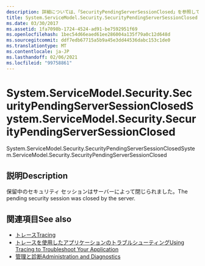 ```yaml
---
description: 詳細については、「SecurityPendingServerSessionClosed」を参照してください。
title: System.ServiceModel.Security.SecurityPendingServerSessionClosed
ms.date: 03/30/2017
ms.assetid: 1fa7098b-1724-4524-ad91-be7592951f69
ms.openlocfilehash: 1bec54d66eaed61ee286004a135f79a0c12d648d
ms.sourcegitcommit: ddf7edb67715a5b9a45e3dd44536dabc153c1de0
ms.translationtype: MT
ms.contentlocale: ja-JP
ms.lasthandoff: 02/06/2021
ms.locfileid: "99758861"
---
```

# <a name="systemservicemodelsecuritysecuritypendingserversessionclosed"></a><span data-ttu-id="c0d90-103">System.ServiceModel.Security.SecurityPendingServerSessionClosed</span><span class="sxs-lookup"><span data-stu-id="c0d90-103">System.ServiceModel.Security.SecurityPendingServerSessionClosed</span></span>

<span data-ttu-id="c0d90-104">System.ServiceModel.Security.SecurityPendingServerSessionClosed</span><span class="sxs-lookup"><span data-stu-id="c0d90-104">System.ServiceModel.Security.SecurityPendingServerSessionClosed</span></span>  
  
## <a name="description"></a><span data-ttu-id="c0d90-105">説明</span><span class="sxs-lookup"><span data-stu-id="c0d90-105">Description</span></span>  

 <span data-ttu-id="c0d90-106">保留中のセキュリティ セッションはサーバーによって閉じられました。</span><span class="sxs-lookup"><span data-stu-id="c0d90-106">The pending security session was closed by the server.</span></span>  
  
## <a name="see-also"></a><span data-ttu-id="c0d90-107">関連項目</span><span class="sxs-lookup"><span data-stu-id="c0d90-107">See also</span></span>

- [<span data-ttu-id="c0d90-108">トレース</span><span class="sxs-lookup"><span data-stu-id="c0d90-108">Tracing</span></span>](index.md)
- [<span data-ttu-id="c0d90-109">トレースを使用したアプリケーションのトラブルシューティング</span><span class="sxs-lookup"><span data-stu-id="c0d90-109">Using Tracing to Troubleshoot Your Application</span></span>](using-tracing-to-troubleshoot-your-application.md)
- [<span data-ttu-id="c0d90-110">管理と診断</span><span class="sxs-lookup"><span data-stu-id="c0d90-110">Administration and Diagnostics</span></span>](../index.md)
